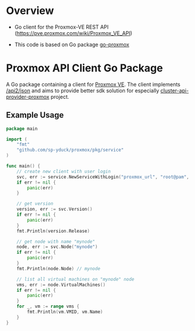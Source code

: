 # Overview

* Go client for the Proxmox-VE REST API (https://pve.proxmox.com/wiki/Proxmox_VE_API)

* This code is based on Go package [go-proxmox](https://github.com/luthermonson/go-proxmox)


# Proxmox API Client Go Package
A Go package containing a client for [Proxmox VE](https://www.proxmox.com/). The client implements [/api2/json](https://pve.proxmox.com/pve-docs/api-viewer/index.html) and aims to provide better sdk solution for especially [cluster-api-provider-proxmox](https://github.com/sp-yduck/cluster-api-provider-proxmox) project.

## Example Usage
```go
package main

import (
	"fmt"
	"github.com/sp-yduck/proxmox/pkg/service"
)

func main() {
    // create new client with user login
	svc, err := service.NewServiceWithLogin("proxmox_url", "root@pam", "password")
	if err != nil {
		panic(err)
	}

	// get version
	version, err := svc.Version()
	if err != nil {
		panic(err)
	}
	fmt.Println(version.Release)

	// get node with name "mynode"
	node, err := svc.Node("mynode")
	if err != nil {
		panic(err)
	}
	fmt.Println(node.Node) // mynode

	// list all virtual machines on "mynode" node
	vms, err := node.VirtualMachines()
	if err != nil {
		panic(err)
	}
	for _, vm := range vms {
		fmt.Println(vm.VMID, vm.Name)
	}
}

```
